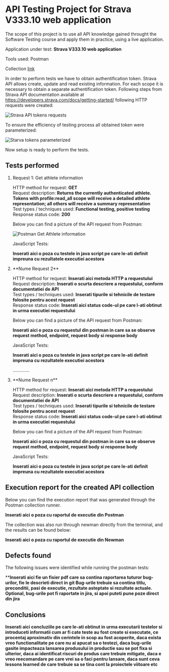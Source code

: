 <h1>API Testing Project for Strava V333.10 web application</h1>

The scope of this project is to use all  API knowledge gained throught the Software Testing course and apply them in practice, using a live application.

Application under test: **Strava V333.10 web application**

Tools used: Postman

Collection [link](https://github.com/Alexandra-Dubovic/Portfolio/blob/main/Strava.postman_collection.json)

In order to perform tests we have to obtain authentification token. Strava API allows create, update and read existing information. For each scope it is necessary to obtain a separate authentification token. Following steps from Strava API documentation available at <a> https://developers.strava.com/docs/getting-started/</a> following HTTP requests were created:

![Strava API tokens requests](https://github.com/Alexandra-Dubovic/Portfolio/assets/155356578/f6920479-5b13-4693-8c3a-d568fef04f81) 

To ensure the efficiency of testing process all obtained token were parameterized:

![Starva tokens parameterized](https://github.com/Alexandra-Dubovic/Portfolio/assets/155356578/d6209450-fabf-4c6a-bdd9-cae94818c746)

Now setup is ready to perform the tests.

<h2>Tests performed</h2>

<ol>
<li>Request 1: Get athlete information</li>

HTTP method for request: **GET**<br>
Request description: **Returns the currently authenticated athlete. Tokens with profile:read_all scope will receive a detailed athlete representation; all others will receive a summary representation**<br>
Test types / techniques used: **Functional testing, positive testing**<br>
Response status code: **200**<br>

Below you can find a picture of the API request from Postman:<br>

![Postman Get Athlete information](https://github.com/Alexandra-Dubovic/Portfolio/assets/155356578/ebc80ef0-3aca-41aa-813d-7c98281a06f9)

JavaScript Tests:

**Inserati aici o poza cu testele in java script pe care le-ati definit impreuna cu rezultatele executiei acestora**<br>


<li>**Nume Request 2**</li>

HTTP method for request: **Inserati aici metoda HTTP a requestului**<br>
Request description: **Inserati o scurta descriere a requestului, conform documentatiei de API**<br>
Test types / techniques used: **Inserati tipurile si tehnicile de testare folosite pentru acest request**<br>
Response status code: **Inserati aici status code-ul pe care l-ati obtinut in urma executiei requestului**<br>

Below you can find a picture of the API request from Postman:<br>

**Inserati aici o poza cu requestul din postman in care sa se observe request method, endpoint, request body si response body**<br>

JavaScript Tests:

**Inserati aici o poza cu testele in java script pe care le-ati definit impreuna cu rezultatele executiei acestora**<br>

.............

<li>**Nume Request n**</li>

HTTP method for request: **Inserati aici metoda HTTP a requestului**<br>
Request description: **Inserati o scurta descriere a requestului, conform documentatiei de API**<br>
Test types / techniques used: **Inserati tipurile si tehnicile de testare folosite pentru acest request**<br>
Response status code: **Inserati aici status code-ul pe care l-ati obtinut in urma executiei requestului**<br>

Below you can find a picture of the API request from Postman:<br>

**Inserati aici o poza cu requestul din postman in care sa se observe request method, endpoint, request body si response body**<br>

JavaScript Tests:

**Inserati aici o poza cu testele in java script pe care le-ati definit impreuna cu rezultatele executiei acestora**<br>

</ol>

<h2>Execution report for the created API collection </h2>

Below you can find the execution report that was generated through the Postman collection runner. <br>

**Inserati aici o poza cu raportul de executie din Postman**<br>

The collection was also run through newman directly from the terminal, and the results can be found below:<br>

**Inserati aici o poza cu raportul de executie din Newman**<br>

<h2>Defects found</h2>

The following issues were identified while running the postman tests:<br>

****Inserati aici fie un fisier pdf care sa contina raportarea tuturor bug-urilor, fie le descrieti direct in git
Bug-urile trebuie sa contina titlu, preconditii, pasi de executie, rezultate asteptate si rezultate actuale.
Optional, bug-urile pot fi raportate in jira, si apoi puteti pune poze direct din jira**

<h2>Conclusions</h2>

**Inserati aici concluziile pe care le-ati obtinut in urma executarii testelor  si introduceti informatii cum ar fi cate teste au fost create si executate, ce procentaj aproximativ din cerintele in scop au fost acoperite, daca exista vreo functionalitate pe care nu ai apucat sa o testezi, daca bug-urile gasite impacteaza lansarea produsului in productie sau se pot fixa si ulterior, daca ai identificat riscuri de produs care trebuie mitigate, daca e vreo reecomandare pe care vrei sa o faci pentru lansare, daca sunt ceva lessons learned de care trebuie sa se tina cont la proiectele viitoare etc**


